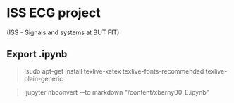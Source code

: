 # ISS ECG project
(ISS - Signals and systems at BUT FIT)

## Export .ipynb
>!sudo apt-get install texlive-xetex texlive-fonts-recommended texlive-plain-generic

>!jupyter nbconvert --to markdown "/content/xberny00_E.ipynb"
